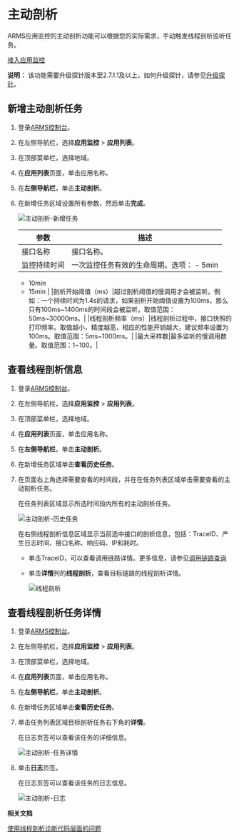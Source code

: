 # 主动剖析

ARMS应用监控的主动剖析功能可以根据您的实际需求，手动触发线程剖析监听任务。

[接入应用监控](/intl.zh-CN/应用监控/接入应用监控/应用监控接入概述.md)

**说明：** 该功能需要升级探针版本至2.7.1.1及以上，如何升级探针，请参见[升级探针](/intl.zh-CN/应用监控/升级探针.md)。

## 新增主动剖析任务

1.  登录[ARMS控制台](https://arms-ap-southeast-1.console.aliyun.com/#/home)。

2.  在左侧导航栏，选择**应用监控** \> **应用列表**。

3.  在顶部菜单栏，选择地域。

4.  在**应用列表**页面，单击应用名称。

5.  在**左侧导航栏**，单击**主动剖析**。

6.  在新增任务区域设置所有参数，然后单击**完成**。

    ![主动剖析-新增任务](https://static-aliyun-doc.oss-accelerate.aliyuncs.com/assets/img/zh-CN/3144224161/p242798.png)

    |参数|描述|
    |--|--|
    |接口名称|接口名称。|
    |监控持续时间|一次监控任务有效的生命周期。选项：    -   5min
    -   10min
    -   15min |
    |剖析开始阈值（ms）|超过剖析阈值的慢调用才会被监听。例如：一个持续时间为1.4s的请求，如果剖析开始阈值设置为100ms，那么只有100ms~1400ms的时间段会被监听。取值范围：50ms~30000ms。|
    |线程剖析频率（ms）|线程剖析过程中，接口快照的打印频率。取值越小，精度越高，相应的性能开销越大，建议频率设置为100ms。取值范围：5ms~1000ms。|
    |最大采样数|最多监听的慢调用数量。取值范围：1~100。|


## 查看线程剖析信息

1.  登录[ARMS控制台](https://arms-ap-southeast-1.console.aliyun.com/#/home)。

2.  在左侧导航栏，选择**应用监控** \> **应用列表**。

3.  在顶部菜单栏，选择地域。

4.  在**应用列表**页面，单击应用名称。

5.  在**左侧导航栏**，单击**主动剖析**。

6.  在新增任务区域单击**查看历史任务**。

7.  在页面右上角选择需要查看的时间段，并在在任务列表区域单击需要查看的主动剖析任务。

    在任务列表区域显示所选时间段内所有的主动剖析任务。

    ![主动剖析-历史任务](https://static-aliyun-doc.oss-accelerate.aliyuncs.com/assets/img/zh-CN/3144224161/p243147.png)

    在右侧线程剖析信息区域显示当前选中接口的剖析信息，包括：TraceID、产生日志时间、接口名称、响应码、IP和耗时。

    -   单击TraceID，可以查看调用链路详情。更多信息，请参见[调用链路查询](/intl.zh-CN/应用监控/控制台功能/调用链路查询.md)
    -   单击**详情**列的**线程剖析**，查看目标链路的线程剖析详情。

        ![线程剖析](https://static-aliyun-doc.oss-accelerate.aliyuncs.com/assets/img/zh-CN/3144224161/p243145.png)


## 查看线程剖析任务详情

1.  登录[ARMS控制台](https://arms-ap-southeast-1.console.aliyun.com/#/home)。

2.  在左侧导航栏，选择**应用监控** \> **应用列表**。

3.  在顶部菜单栏，选择地域。

4.  在**应用列表**页面，单击应用名称。

5.  在**左侧导航栏**，单击**主动剖析**。

6.  在新增任务区域单击**查看历史任务**。

7.  单击任务列表区域目标剖析任务右下角的**详情**。

    在日志页签可以查看该任务的详细信息。

    ![主动剖析-任务详情](https://static-aliyun-doc.oss-accelerate.aliyuncs.com/assets/img/zh-CN/5805334161/p243943.png)

8.  单击**日志**页签。

    在日志页签可以查看该任务的日志信息。

    ![主动剖析-日志](https://static-aliyun-doc.oss-accelerate.aliyuncs.com/assets/img/zh-CN/5805334161/p243944.png)


**相关文档**  


[使用线程剖析诊断代码层面的问题](/intl.zh-CN/应用监控/使用教程/使用线程剖析诊断代码层面的问题.md)

